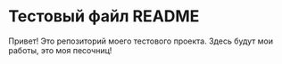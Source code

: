 # Тестовый файл README

Привет! Это репозиторий моего тестового проекта.
Здесь будут мои работы, это моя песочниц!

